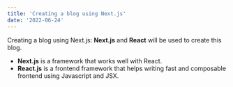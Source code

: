 ```yaml
---
title: 'Creating a blog using Next.js'
date: '2022-06-24'
---
```


Creating a blog using Next.js: **Next.js** and **React** will be used to create this blog. 

- **Next.js** is a framework that works well with React.
- **React.js** is a frontend framework that helps writing fast and composable frontend using Javascript and JSX. 